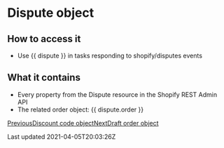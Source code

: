 # Dispute object

## How to access it

- Use {{ dispute }} in tasks responding to shopify/disputes events

## What it contains

- Every property from the Dispute resource in the Shopify REST Admin API
- The related order object: {{ dispute.order }}

[PreviousDiscount code object](/platform/liquid/objects/shopify/discount-code)[NextDraft order object](/platform/liquid/objects/shopify/draft-order)

Last updated 2021-04-05T20:03:26Z